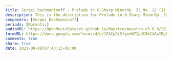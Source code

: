 ```yaml
---
title: Sergei Rachmaninoff - Prelude in G-Sharp MinorOp. 32 No. 12 (1)
description: This is the description for Prelude in G-Sharp MinorOp. 32 No. 12 by Sergei Rachmaninoff
composers: [Sergei Rachmaninoff]
periods: [Romantic]
audioURL: https://OpenMusicDataset.github.io/Maestro/maestro-v3.0.0/2011/MIDI-Unprocessed_03_R2_2011_MID--AUDIO_R2-D1_06_Track06_wav.midi
formURL: https://docs.google.com/forms/d/e/1FAIpQLSfgndW7IpUC0kIXAoIRgRj_yYGFQItfwY3YnAATxOaRHKlCSg/viewform
comments: true
share: true
date: 2021-08-08T07:43:13-06:00
---
```

